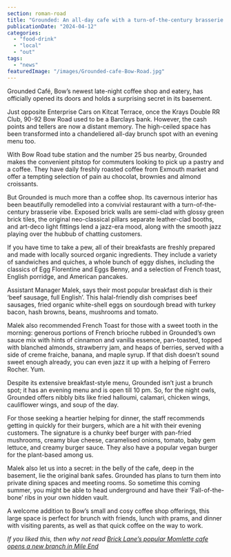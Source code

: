 ```yaml
---
section: roman-road
title: "Grounded: An all-day cafe with a turn-of-the-century brasserie vibe on Bow Road"
publicationDate: "2024-04-12"
categories: 
  - "food-drink"
  - "local"
  - "out"
tags: 
  - "news"
featuredImage: "/images/Grounded-cafe-Bow-Road.jpg"
---
```


Grounded Café, Bow’s newest late-night coffee shop and eatery, has officially opened its doors and holds a surprising secret in its basement.

Just opposite Enterprise Cars on Kitcat Terrace, once the Krays Double RR Club, 90-92 Bow Road used to be a Barclays bank. However, the cash points and tellers are now a distant memory. The high-ceiled space has been transformed into a chandeliered all-day brunch spot with an evening menu too. 

With Bow Road tube station and the number 25 bus nearby, Grounded makes the convenient pitstop for commuters looking to pick up a pastry and a coffee. They have daily freshly roasted coffee from Exmouth market and offer a tempting selection of pain au chocolat, brownies and almond croissants. 

But Grounded is much more than a coffee shop. Its cavernous interior has been beautifully remodelled into a convivial restaurant with a turn-of-the-century brasserie vibe. Exposed brick walls are semi-clad with glossy green brick tiles, the original neo-classical pillars separate leather-clad booths, and art-deco light fittings lend a jazz-era mood, along with the smooth jazz playing over the hubbub of chatting customers.

If you have time to take a pew, all of their breakfasts are freshly prepared and made with locally sourced organic ingredients. They include a variety of sandwiches and quiches, a whole bunch of eggy dishes, including the classics of Egg Florentine and Eggs Benny, and a selection of French toast, English porridge, and American pancakes.

Assistant Manager Malek, says their most popular breakfast dish is their ‘beef sausage, full English’. This halal-friendly dish comprises beef sausages, fried organic white-shell eggs on sourdough bread with turkey bacon, hash browns, beans, mushrooms and tomato. 

Malek also recommended French Toast for those with a sweet tooth in the morning: generous portions of French brioche rubbed in Grounded’s own sauce mix with hints of cinnamon and vanilla essence, pan-toasted, topped with blanched almonds, strawberry jam, and heaps of berries, served with a side of creme fraiche, banana, and maple syrup. If that dish doesn’t sound sweet enough already, you can even jazz it up with a helping of Ferrero Rocher. Yum.

Despite its extensive breakfast-style menu, Grounded isn’t just a brunch spot; it has an evening menu and is open till 10 pm. So, for the night owls, Grounded offers nibbly bits like fried halloumi, calamari, chicken wings, cauliflower wings, and soup of the day. 

For those seeking a heartier helping for dinner, the staff recommends getting in quickly for their burgers, which are a hit with their evening customers. The signature is a chunky beef burger with pan-fried mushrooms, creamy blue cheese, caramelised onions, tomato, baby gem lettuce, and creamy burger sauce. They also have a popular vegan burger for the plant-based among us.

Malek also let us into a secret: in the belly of the cafe, deep in the basement, lie the original bank safes. Grounded has plans to turn them into private dining spaces and meeting rooms. So sometime this coming summer, you might be able to head underground and have their ‘Fall-of-the-bone’ ribs in your own hidden vault.

A welcome addition to Bow’s small and cosy coffee shop offerings, this large space is perfect for brunch with friends, lunch with prams, and dinner with visiting parents, as well as that quick coffee on the way to work.

_If you liked this, then why not read_ _[Brick Lane’s popular Momlette cafe opens a new branch in Mile End](https://romanroadlondon.com/momlette-cafe-mile-end-opens/)_

